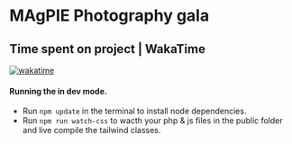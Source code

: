 # MAgPIE Photography gala

## Time spent on project | WakaTime
[![wakatime](https://wakatime.com/badge/user/e6e67420-e316-4f14-bf93-82b8928d71fe/project/63d1bf9b-48ac-43dc-986b-d4ce884051b2.svg)](https://wakatime.com/badge/user/e6e67420-e316-4f14-bf93-82b8928d71fe/project/63d1bf9b-48ac-43dc-986b-d4ce884051b2)

#### Running the in dev mode.
 - Run `npm update` in the terminal to install node dependencies.
- Run `npm run watch-css` to wacth your php & js files in the public folder and live compile the tailwind classes.

